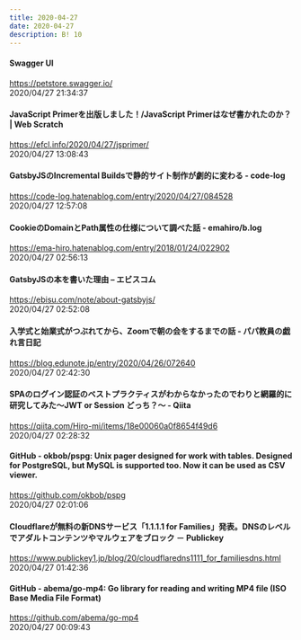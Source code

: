 ```yaml
---
title: 2020-04-27
date: 2020-04-27
description: B! 10
---
```


#### Swagger UI
https://petstore.swagger.io/<br>
2020/04/27 21:34:37<br>


#### JavaScript Primerを出版しました！/JavaScript Primerはなぜ書かれたのか？ | Web Scratch
https://efcl.info/2020/04/27/jsprimer/<br>
2020/04/27 13:08:43<br>


#### GatsbyJSのIncremental Buildsで静的サイト制作が劇的に変わる - code-log
https://code-log.hatenablog.com/entry/2020/04/27/084528<br>
2020/04/27 12:57:08<br>


#### CookieのDomainとPath属性の仕様について調べた話 - emahiro/b.log
https://ema-hiro.hatenablog.com/entry/2018/01/24/022902<br>
2020/04/27 02:56:13<br>


#### GatsbyJSの本を書いた理由 – エビスコム
https://ebisu.com/note/about-gatsbyjs/<br>
2020/04/27 02:52:08<br>


#### 入学式と始業式がつぶれてから、Zoomで朝の会をするまでの話 - パパ教員の戯れ言日記
https://blog.edunote.jp/entry/2020/04/26/072640<br>
2020/04/27 02:42:30<br>


#### SPAのログイン認証のベストプラクティスがわからなかったのでわりと網羅的に研究してみた〜JWT or Session どっち？〜 - Qiita
https://qiita.com/Hiro-mi/items/18e00060a0f8654f49d6<br>
2020/04/27 02:28:32<br>


#### GitHub - okbob/pspg: Unix pager designed for work with tables. Designed for PostgreSQL, but MySQL is supported too. Now it can be used as CSV viewer.
https://github.com/okbob/pspg<br>
2020/04/27 02:01:06<br>


#### Cloudflareが無料の新DNSサービス「1.1.1.1 for Families」発表。DNSのレベルでアダルトコンテンツやマルウェアをブロック － Publickey
https://www.publickey1.jp/blog/20/cloudflaredns1111_for_familiesdns.html<br>
2020/04/27 01:42:36<br>


#### GitHub - abema/go-mp4: Go library for reading and writing MP4 file (ISO Base Media File Format)
https://github.com/abema/go-mp4<br>
2020/04/27 00:09:43<br>



